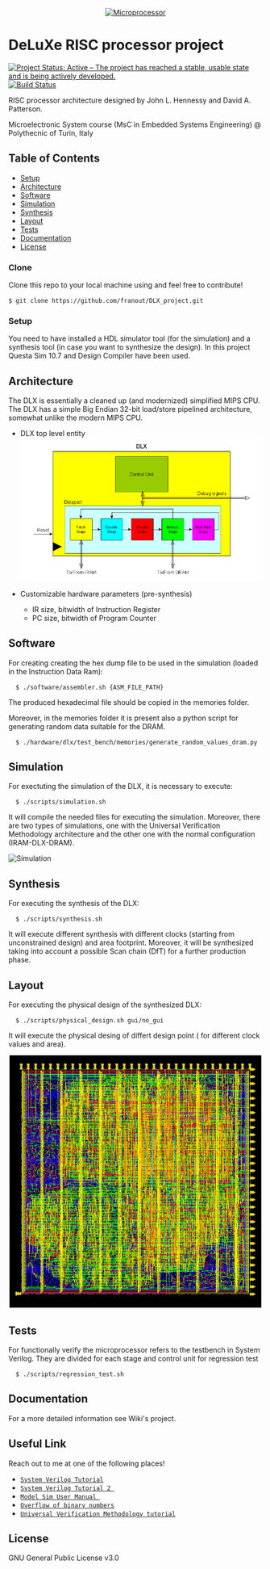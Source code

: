<p align="center">
  <a href="https://www.tutorialspoint.com"><img src="https://www.tutorialspoint.com/basics_of_computers/images/microprocessor.jpg" title="Microprocessor" ></a>
</p>

# DeLuXe RISC processor project 

[![Project Status: Active – The project has reached a stable, usable state and is being actively developed.](https://www.repostatus.org/badges/latest/active.svg)](https://www.repostatus.org/#active)
[![Build Status](http://img.shields.io/travis/badges/badgerbadgerbadger.svg?style=flat-square)](https://travis-ci.org/badges/badgerbadgerbadger) 

RISC processor architecture designed by John L. Hennessy and David A. Patterson.

Microelectronic System course (MsC in Embedded Systems Engineering)  @ Polythecnic of Turin, Italy


## Table of Contents 


- [Setup](#setup)
- [Architecture](#architecture)
- [Software](#software)
- [Simulation](#simulation)
- [Synthesis](#synthesis)
- [Layout](#layout)
- [Tests](#tests)
- [Documentation](#documentation)
- [License](#license)


### Clone
 Clone this repo to your local machine using and feel free to contribute!
  ```shell
  $ git clone https://github.com/franout/DLX_project.git
  ```
  

### Setup
You need to have installed a HDL simulator tool (for the simulation) and a synthesis tool (in case you want to synthesize the design).
In this project Questa Sim 10.7 and Design Compiler have been used.
  
  
## Architecture

The DLX is essentially a cleaned up (and modernized) simplified MIPS CPU. The DLX has a simple Big Endian 32-bit load/store pipelined architecture, somewhat unlike the modern MIPS CPU.


- DLX top level entity 
   ![architecture](./report/chapters/figures/dlx_top.png)
 
  
- Customizable hardware parameters (pre-synthesis)
    * IR size, bitwidth of Instruction Register 
    * PC size, bitwidth of Program Counter

## Software

For creating creating the hex dump file to be used in the simulation (loaded in the Instruction Data Ram):
```shell
  $ ./software/assembler.sh {ASM_FILE_PATH}
  ```
The produced hexadecimal file should be copied in the memories folder.

Moreover, in the memories folder it is present also a python script for generating random data suitable for the DRAM.
```shell
  $ ./hardware/dlx/test_bench/memories/generate_random_values_dram.py
  ```
## Simulation  
For exectuting the simulation of the DLX, it is necessary to execute:
```shell
  $ ./scripts/simulation.sh
  ```
  It will compile the needed files for executing the simulation. Moreover, there are two types of simulations, one with the Universal Verification Methodology architecture and the other one with the normal configuration (IRAM-DLX-DRAM).
  
  ![Simulation](https://www.chipverify.com/images/uvm/uvm-tb.gif)
  
  
## Synthesis 
For executing the synthesis of the DLX:
```shell
  $ ./scripts/synthesis.sh
  ```
  It will execute different synthesis with different clocks (starting from unconstrained design) and area footprint. Moreover, it will be synthesized taking into account a possible Scan chain (DfT) for a further production phase.
## Layout
For executing the physical design of the synthesized DLX:
```shell
  $ ./scripts/physical_design.sh gui/no_gui
  ```
It will execute the physical desing of differt design point ( for different clock values and area).
   
<p align="center">
  <img width="500" height="500" src="./project/physical_design/images_nopt/DLX_IR_SIZE32_PC_SIZE32_nopt_place_prerouting.gif">
</p>

## Tests 
For functionally verify the microprocessor refers to the testbench in System Verilog. 
They are divided for each stage and control unit for regression test
```shell
  $ ./scripts/regression_test.sh
  ```
  
## Documentation
For a more detailed information see Wiki's project. 

## Useful Link 

Reach out to me at one of the following places!

-  <a href="https://www.chipverify.com/systemverilog/systemverilog-tutorial" target="_blank">`System Verilog Tutorial`</a>
-  <a href="http://www.asic-world.com/systemverilog/index.html">`System Verilog Tutorial 2 `</a>
-  <a href="https://www.cc.gatech.edu/~hadi/teaching/cs3220/doc/modelsim/ModelSim_Users_Manual_v10.1c.pdf" target="_blank">`Model Sim User Manual `</a>
-  <a href="https://www.doc.ic.ac.uk/~eedwards/compsys/arithmetic/index.html" target="_blank">`Overflow of binary numbers`</a>
-  <a href="https://www.chipverify.com/uvm/uvm-tutorial" target="_blank">`Universal Verification Methodology tutorial`</a>

## License
GNU General Public License v3.0



